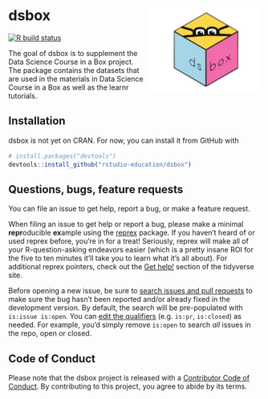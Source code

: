 
<!-- README.md is generated from README.Rmd. Please edit that file -->

# dsbox <img src="man/figures/dsbox.png" align="right" height="170">

<!-- badges: start -->

[![R build
status](https://github.com/rstudio-education/dsbox/workflows/R-CMD-check/badge.svg)](https://github.com/rstudio-education/dsbox/actions)
<!-- badges: end -->

The goal of dsbox is to supplement the Data Science Course in a Box
project. The package contains the datasets that are used in the
materials in Data Science Course in a Box as well as the learnr
tutorials.

## Installation

<!--

You can install the released version of dsbox from [CRAN](https://CRAN.R-project.org) with:

``` r
install.packages("dsbox")
```
And the development version from [GitHub](https://github.com/) with:

-->

dsbox is not yet on CRAN. For now, you can install it from GitHub with

``` r
# install.packages("devtools")
devtools::install_github("rstudio-education/dsbox")
```

## Questions, bugs, feature requests

You can file an issue to get help, report a bug, or make a feature
request.

When filing an issue to get help or report a bug, please make a minimal
**repr**oducible **ex**ample using the
[reprex](https://reprex.tidyverse.org/) package. If you haven’t heard of
or used reprex before, you’re in for a treat\! Seriously, reprex will
make all of your R-question-asking endeavors easier (which is a pretty
insane ROI for the five to ten minutes it’ll take you to learn what it’s
all about). For additional reprex pointers, check out the [Get
help\!](https://www.tidyverse.org/help/) section of the tidyverse site.

Before opening a new issue, be sure to [search issues and pull
requests](https://github.com/rstudio-education/dsbox/issues) to make
sure the bug hasn’t been reported and/or already fixed in the
development version. By default, the search will be pre-populated with
`is:issue is:open`. You can [edit the
qualifiers](https://help.github.com/articles/searching-issues-and-pull-requests/)
(e.g. `is:pr`, `is:closed`) as needed. For example, you’d simply remove
`is:open` to search *all* issues in the repo, open or closed.

## Code of Conduct

Please note that the dsbox project is released with a [Contributor Code
of
Conduct](https://contributor-covenant.org/version/2/0/CODE_OF_CONDUCT.html).
By contributing to this project, you agree to abide by its terms.
